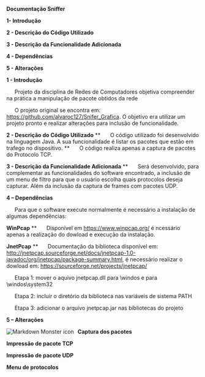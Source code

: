 **Documentação Sniffer**

**1- Introdução**

**2 - Descrição do Código Utilizado**

**3 - Descrição da Funcionalidade Adicionada**

**4 - Dependências**

**5 - Alterações**


**1 - Introdução**

`	`Projeto da disciplina de Redes de Computadores objetiva compreender na prática a manipulação de pacote obtidos da rede



`	`O projeto original se encontra em: <https://github.com/alvaroc127/Snifer_Grafica>. O objetivo era utilizar um projeto pronto e realizar alterações para inclusão de funcionalidade.

**2 - Descrição do Código Utilizado**
**
`	`O código utilizado foi desenvolvido na linguagem Java. A sua funcionalidade é listar os pacotes que estão em trafego no dispositivo.
**
`	`O código realiza apenas a captura de pacotes do Protocolo TCP.

**3 - Descrição da Funcionalidade Adicionada**
**
`	`Será desenvolvido, para complementar as funcionalidades do software encontrado, a inclusão de um menu de filtro para que o usuário escolha quais protocolos deseja capturar. Além da inclusão da captura de frames com pacotes UDP.

**4 – Dependências**

`	`Para que o software execute normalmente é necessário a instalação de algumas dependências:

**WinPcap**
**
`	`Disponível em <https://www.winpcap.org/> é ncessário apenas a realização do dowload e execução da instalação.


**JnetPcap**
**
`	`Documentação da biblioteca disponível em: <http://jnetpcap.sourceforge.net/docs/jnetpcap-1.0-javadoc/org/jnetpcap/package-summary.html>, é necessário realizar o dowload em: <https://sourceforge.net/projects/jnetpcap/>

`	`Etapa 1: mover o aquivo jnetpcap.dll para \windos e para \windos\system32

`	`Etapa 2: incluir o diretório da biblioteca nas variáveis de sistema PATH

`	`Etapa 3: adicionar o arquivo jnetpcap.jar nas bibliotecas do projeto

**5 – Alterações**




**Captura dos pacotes**
<img src="markdownmonstericon.png"
     alt="Markdown Monster icon"
     style="float: left; margin-right: 10px;" />
     

**Impressão de pacote TCP**

**Impressão de pacote UDP**

**Menu de protocolos**


